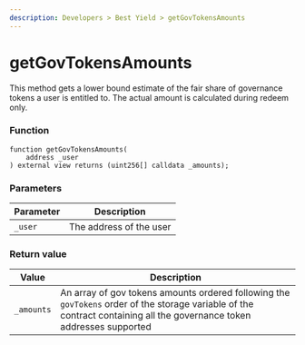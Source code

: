 ```yaml
---
description: Developers > Best Yield > getGovTokensAmounts
---
```


# getGovTokensAmounts

This method gets a lower bound estimate of the fair share of governance tokens a user is entitled to. The actual amount is calculated during redeem only.

### Function

```solidity
function getGovTokensAmounts(
    address _user
) external view returns (uint256[] calldata _amounts);
```

### **Parameters**

| Parameter | Description             |
| --------- | ----------------------- |
| `_user`   | The address of the user |

### **Return value**

| Value      | Description                                                                                                                                                            |
| ---------- | ---------------------------------------------------------------------------------------------------------------------------------------------------------------------- |
| `_amounts` | An array of gov tokens amounts ordered following the `govTokens` order of the storage variable of the contract containing all the governance token addresses supported |
